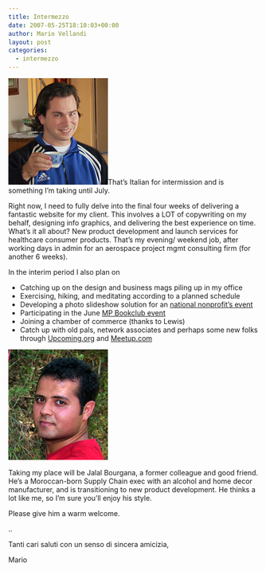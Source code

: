 ```yaml
---
title: Intermezzo
date: 2007-05-25T18:10:03+00:00
author: Mario Vellandi
layout: post
categories:
  - intermezzo
---
```

<img src="../images/wp-content/uploads/2008/03/metea.jpg" />That&#8217;s Italian for intermission and is something I&#8217;m taking until July.

Right now, I need to fully delve into the final four weeks of delivering a fantastic website for my client. This involves a LOT of copywriting on my behalf, designing info graphics, and delivering the best experience on time. What&#8217;s it all about? New product development and launch services for healthcare consumer products. That&#8217;s my evening/ weekend job, after working days in admin for an aerospace project mgmt consulting firm (for another 6 weeks).

In the interim period I also plan on

  * Catching up on the design and business mags piling up in my office
  * Exercising, hiking, and meditating according to a planned schedule
  * Developing a photo slideshow solution for an [national nonprofit&#8217;s event](http://taste.strength.org/site/PageServer?pagename=TOTN_homepage "Taste of the Nation website")
  * Participating in the June [MP Bookclub event](http://www.marketingprofs.com/preview/?id=41&adref=bookclub "Marketing Profs book club")
  * Joining a chamber of commerce (thanks to Lewis)
  * Catch up with old pals, network associates and perhaps some new folks through [Upcoming.org](http://www.upcoming.org "Upcoming.org website") and [Meetup.com](http://www.meetup.com "Meetup.com website")

<img src="../images/wp-content/uploads/2008/03/jalal1.jpg" />

Taking my place will be Jalal Bourgana, a former colleague and good friend. He&#8217;s a Moroccan-born Supply Chain exec with an alcohol and home decor manufacturer, and is transitioning to new product development. He thinks a lot like me, so I&#8217;m sure you&#8217;ll enjoy his style.

Please give him a warm welcome.

..

Tanti cari saluti con un senso di sincera amicizia,

Mario
